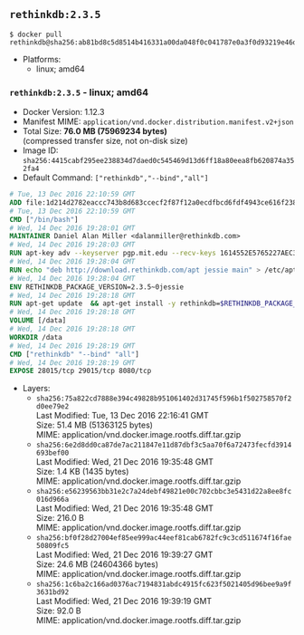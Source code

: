 ## `rethinkdb:2.3.5`

```console
$ docker pull rethinkdb@sha256:ab81bd8c5d8514b416331a00da048f0c041787e0a3f0d93219e46db069d65a58
```

-	Platforms:
	-	linux; amd64

### `rethinkdb:2.3.5` - linux; amd64

-	Docker Version: 1.12.3
-	Manifest MIME: `application/vnd.docker.distribution.manifest.v2+json`
-	Total Size: **76.0 MB (75969234 bytes)**  
	(compressed transfer size, not on-disk size)
-	Image ID: `sha256:4415cabf295ee238834d7daed0c545469d13d6ff18a80eea8fb620874a352fa4`
-	Default Command: `["rethinkdb","--bind","all"]`

```dockerfile
# Tue, 13 Dec 2016 22:10:59 GMT
ADD file:1d214d2782eaccc743b8d683ccecf2f87f12a0ecdfbcd6fdf4943ce616f23870 in / 
# Tue, 13 Dec 2016 22:10:59 GMT
CMD ["/bin/bash"]
# Wed, 14 Dec 2016 19:28:01 GMT
MAINTAINER Daniel Alan Miller <dalanmiller@rethinkdb.com>
# Wed, 14 Dec 2016 19:28:03 GMT
RUN apt-key adv --keyserver pgp.mit.edu --recv-keys 1614552E5765227AEC39EFCFA7E00EF33A8F2399
# Wed, 14 Dec 2016 19:28:04 GMT
RUN echo "deb http://download.rethinkdb.com/apt jessie main" > /etc/apt/sources.list.d/rethinkdb.list
# Wed, 14 Dec 2016 19:28:04 GMT
ENV RETHINKDB_PACKAGE_VERSION=2.3.5~0jessie
# Wed, 14 Dec 2016 19:28:18 GMT
RUN apt-get update 	&& apt-get install -y rethinkdb=$RETHINKDB_PACKAGE_VERSION 	&& rm -rf /var/lib/apt/lists/*
# Wed, 14 Dec 2016 19:28:18 GMT
VOLUME [/data]
# Wed, 14 Dec 2016 19:28:18 GMT
WORKDIR /data
# Wed, 14 Dec 2016 19:28:19 GMT
CMD ["rethinkdb" "--bind" "all"]
# Wed, 14 Dec 2016 19:28:19 GMT
EXPOSE 28015/tcp 29015/tcp 8080/tcp
```

-	Layers:
	-	`sha256:75a822cd7888e394c49828b951061402d31745f596b1f502758570f2d0ee79e2`  
		Last Modified: Tue, 13 Dec 2016 22:16:41 GMT  
		Size: 51.4 MB (51363125 bytes)  
		MIME: application/vnd.docker.image.rootfs.diff.tar.gzip
	-	`sha256:6e2d8dd0ca87de7ac211847e11d87dbf3c5aa70f6a72473fecfd3914693bef00`  
		Last Modified: Wed, 21 Dec 2016 19:35:48 GMT  
		Size: 1.4 KB (1435 bytes)  
		MIME: application/vnd.docker.image.rootfs.diff.tar.gzip
	-	`sha256:e56239563bb31e2c7a24debf49821e00c702cbbc3e5431d22a8ee8fc016d966a`  
		Last Modified: Wed, 21 Dec 2016 19:35:48 GMT  
		Size: 216.0 B  
		MIME: application/vnd.docker.image.rootfs.diff.tar.gzip
	-	`sha256:bf0f28d27004ef85ee999ac44eef81cab6782fc9c3cd511674f16fae50809fc5`  
		Last Modified: Wed, 21 Dec 2016 19:39:27 GMT  
		Size: 24.6 MB (24604366 bytes)  
		MIME: application/vnd.docker.image.rootfs.diff.tar.gzip
	-	`sha256:1c6ba2c166ad0376ac7194831abdc4915fc623f5021405d96bee9a9f3631bd92`  
		Last Modified: Wed, 21 Dec 2016 19:39:19 GMT  
		Size: 92.0 B  
		MIME: application/vnd.docker.image.rootfs.diff.tar.gzip
